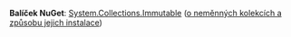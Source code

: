 **Balíček NuGet**: [System.Collections.Immutable](http://go.microsoft.com/fwlink/?LinkId=318047) ([o neměnných kolekcích a způsobu jejich instalace](/dotnet/api/system.collections.immutable#Remarks))
